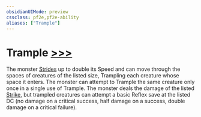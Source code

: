 ```yaml
---
obsidianUIMode: preview
cssclass: pf2e,pf2e-ability
aliases: ["Trample"]
---
```

# Trample [>>>](../core-rulebook/chapter-9-playing-the-game.md#Actions "Three-Action")

The monster [Strides](../actions/stride.md) up to double its Speed and can move through the spaces of creatures of the listed size, Trampling each creature whose space it enters. The monster can attempt to Trample the same creature only once in a single use of Trample. The monster deals the damage of the listed [Strike](../actions/strike.md), but trampled creatures can attempt a basic Reflex save at the listed DC (no damage on a critical success, half damage on a success, double damage on a critical failure).